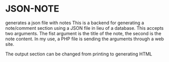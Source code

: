 # JSON-NOTE
generates a json file with notes
This is a backend for generating a note/comment section using a JSON file in lieu of a database.
This accepts two arguments. The fist argument is the title of the note, the second is the note content.
In my use, a PHP file is sending the arguments through a web site.

The output section can be changed from printing to generating HTML

